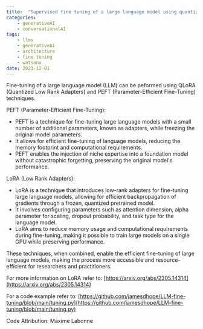 ```yaml
---
title:  "Supervised fine tuning of a large language model using quantized low rank adapters"
categories: 
    - generativeAI
    - conversationalAI
tags: 
    - llms
    - generativeAI
    - architecture
    - fine tuning
    - watsonx
date: 2023-12-01
---
```


Fine-tuning of a large language model (LLM) can be peformed using QLoRA (Quantized Low Rank Adapters) and PEFT (Parameter-Efficient Fine-Tuning) techniques.

PEFT (Parameter-Efficient Fine-Tuning):
* PEFT is a technique for fine-tuning large language models with a small number of additional parameters, known as adapters, while freezing the original model parameters.
* It allows for efficient fine-tuning of language models, reducing the memory footprint and computational requirements.
* PEFT enables the injection of niche expertise into a foundation model without catastrophic forgetting, preserving the original model's performance.

LoRA (Low Rank Adapters):
* LoRA is a technique that introduces low-rank adapters for fine-tuning large language models, allowing for efficient backpropagation of gradients through a frozen, quantized pretrained model.
* It involves configuring parameters such as attention dimension, alpha parameter for scaling, dropout probability, and task type for the language model.
* LoRA aims to reduce memory usage and computational requirements during fine-tuning, making it possible to train large models on a single GPU while preserving performance.

These techniques, when combined, enable the efficient fine-tuning of large language models, making the process more accessible and resource-efficient for researchers and practitioners.

For more information on LoRA refer to: [https://arxiv.org/abs/2305.14314](https://arxiv.org/abs/2305.14314)

For a code example refer to: [https://github.com/jamesdhope/LLM-fine-tuning/blob/main/tuning.py](https://github.com/jamesdhope/LLM-fine-tuning/blob/main/tuning.py)

Code Attribution: Maxime Labonne